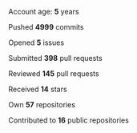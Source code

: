 Account age: **5** years

Pushed **4999** commits

Opened **5** issues

Submitted **398** pull requests

Reviewed **145** pull requests

Received **14** stars

Own **57** repositories

Contributed to **16** public repositories

